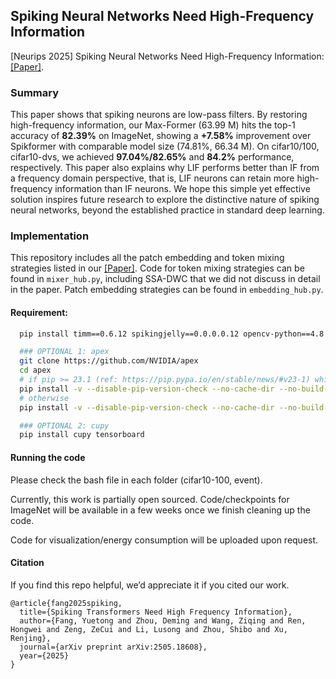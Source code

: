 ## Spiking Neural Networks Need High-Frequency Information

[Neurips 2025] Spiking Neural Networks Need High-Frequency Information: [[Paper]](https://arxiv.org/abs/2505.18608). 
  
### Summary

This paper shows that spiking neurons are low-pass filters. By restoring high-frequency information, our Max-Former (63.99 M) hits the top-1 accuracy of **82.39%** on ImageNet, showing a **+7.58%** improvement over Spikformer with comparable model size (74.81%, 66.34 M). On cifar10/100, cifar10-dvs, we achieved **97.04%/82.65%** and **84.2%** performance, respectively. This paper also explains why LIF performs better than IF from a frequency domain perspective, that is, LIF neurons can retain more high-frequency information than IF neurons. We hope this simple yet effective solution inspires future research to explore the distinctive nature of spiking neural networks, beyond the established practice in standard deep learning.

### Implementation

This repository includes all the patch embedding and token mixing strategies listed in our [[Paper]](https://arxiv.org/abs/2505.18608). Code for token mixing strategies can be found in ``mixer_hub.py``, including SSA-DWC that we did not discuss in detail in the paper. Patch embedding strategies can be found in ``embedding_hub.py``.

#### Requirement:

```bash
  pip install timm==0.6.12 spikingjelly==0.0.0.0.12 opencv-python==4.8.1.78 wandb einops PyYAML Pillow six torch

  ### OPTIONAL 1: apex
  git clone https://github.com/NVIDIA/apex
  cd apex
  # if pip >= 23.1 (ref: https://pip.pypa.io/en/stable/news/#v23-1) which supports multiple `--config-settings` with the same key... 
  pip install -v --disable-pip-version-check --no-cache-dir --no-build-isolation --config-settings "--build-option=--cpp_ext" --config-settings "--build-option=--cuda_ext" ./
  # otherwise
  pip install -v --disable-pip-version-check --no-cache-dir --no-build-isolation --global-option="--cpp_ext" --global-option="--cuda_ext" ./

  ### OPTIONAL 2: cupy
  pip install cupy tensorboard
```

#### Running the code

Please check the bash file in each folder (cifar10-100, event). 

Currently, this work is partially open sourced.  Code/checkpoints for ImageNet will be available in a few weeks once we finish cleaning up the code.

Code for visualization/energy consumption will be uploaded upon request. 




#### Citation

If you find this repo helpful, we’d appreciate it if you cited our work.

```
@article{fang2025spiking,
  title={Spiking Transformers Need High Frequency Information},
  author={Fang, Yuetong and Zhou, Deming and Wang, Ziqing and Ren, Hongwei and Zeng, ZeCui and Li, Lusong and Zhou, Shibo and Xu, Renjing},
  journal={arXiv preprint arXiv:2505.18608},
  year={2025}
}
```
